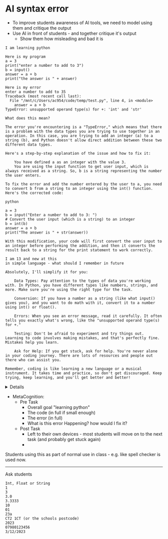 AI syntax error
===============

* To improve students awareness of AI tools, we need to model using them and critique the output
* Use AI in front of students - and together critique it's output
    * Show them how misleading and bad it is

```
I am learning python

Here is my program
a = 3
print("enter a number to add to 3")
b = input()
answer = a + b
print("the answer is " + answer)

Here is my error
enter a number to add to 35
Traceback (most recent call last):
  File "/mnt/c/Users/ac954/code/temp/test.py", line 4, in <module>
    answer = a + b
TypeError: unsupported operand type(s) for +: 'int' and 'str'

What does this mean?
```

```
The error you're encountering is a "TypeError," which means that there is a problem with the data types you are trying to use together in an operation. In this case, you are trying to add an integer (a) to a string (b), and Python doesn't allow direct addition between these two different data types.

Here's a step-by-step explanation of the issue and how to fix it:

    You have defined a as an integer with the value 3.
    You are using the input function to get user input, which is always received as a string. So, b is a string representing the number the user enters.

To fix the error and add the number entered by the user to a, you need to convert b from a string to an integer using the int() function. Here's the corrected code:

python

a = 3
b = input("Enter a number to add to 3: ")
# Convert the user input (which is a string) to an integer
b = int(b)
answer = a + b
print("The answer is " + str(answer))

With this modification, your code will first convert the user input to an integer before performing the addition, and then it converts the result back to a string for the print statement to work correctly.
```

```
I am 13 and new at this
in simple language - what should I remember in future
```

```
Absolutely, I'll simplify it for you:

    Data Types: Pay attention to the types of data you're working with. In Python, you have different types like numbers, strings, and more. Make sure you're using the right type for the task.

    Conversion: If you have a number as a string (like what input() gives you), and you want to do math with it, convert it to a number using int() or float().

    Errors: When you see an error message, read it carefully. It often tells you exactly what's wrong, like the "unsupported operand type(s) for +."

    Testing: Don't be afraid to experiment and try things out. Learning to code involves making mistakes, and that's perfectly fine. Mistakes help you learn.

    Ask for Help: If you get stuck, ask for help. You're never alone in your coding journey. There are lots of resources and people out there who can assist you.

Remember, coding is like learning a new language or a musical instrument. It takes time and practice, so don't get discouraged. Keep trying, keep learning, and you'll get better and better!
```


<details>

The answer chatGPT gave to the 13 year old is in no way useful to the level of learner.
* I might have ultra boiled it down to
    * "You can't do maths with letters"
        * problem is this sows the seeds of a "Deliberate [[misconceptions]]" because algebra is maths with letters/words
    * "You can't do maths with _words_"
        * See above
    * "You can't do maths with _strings_"
        * This is much better, but this only works if the learner knows the vocabulary correctly without any misconceptions
        * A string is an array/sequence of characters
        
</details>


* MetaCognition:
    * Pre Task
        * Overall goal "learning python"
        * The code (in full if small enough)
        * The error (in full)
        * What is this error Happening? how would I fix it?
    * Post Task
        * Left to their own devices - most students will move on to the next task (and probably get stuck again)
        * 


Students using this as part of normal use in class - e.g. like spell checker is used now.

---

Ask students
```
Int, Float or String
1
3
3.0
3.3333
10
01
23a
CT2 1CT (or the schools postcode)
2023
07980123456
3/12/2023
```


[//begin]: # "Autogenerated link references for markdown compatibility"
[misconceptions]: misconceptions.md "Misconceptions"
[//end]: # "Autogenerated link references"